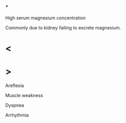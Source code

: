 # .

High serum magnesium concentration

Commonly due to kidney failing to excrete magnesium.

# <

# >

Areflexia

Muscle weakness

Dyspnea

Arrhythmia
